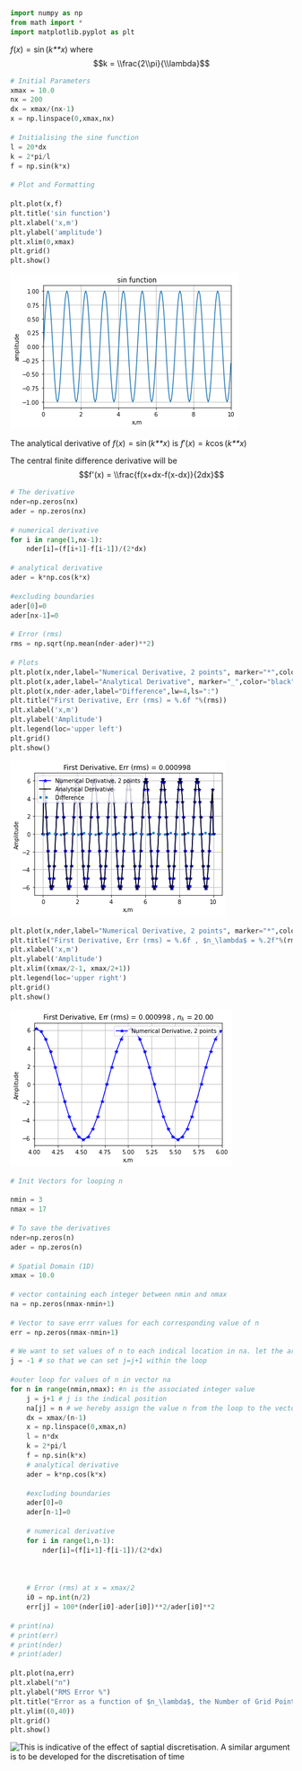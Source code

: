 ``` python
import numpy as np
from math import *
import matplotlib.pyplot as plt
```

*f*(*x*) = sin (*k**x*)
where
$$k = \\frac{2\\pi}{\\lambda}$$

``` python
# Initial Parameters
xmax = 10.0
nx = 200
dx = xmax/(nx-1)
x = np.linspace(0,xmax,nx)

# Initialising the sine function
l = 20*dx
k = 2*pi/l
f = np.sin(k*x)

# Plot and Formatting

plt.plot(x,f)
plt.title('sin function')
plt.xlabel('x,m')
plt.ylabel('amplitude')
plt.xlim(0,xmax)
plt.grid()
plt.show()
```

![](./images/output_4_0.png)

The analytical derivative of
*f*(*x*) = sin (*k**x*)
is
*f*′(*x*) = *k*cos (*k**x*)

The central finite difference derivative will be
$$f'(x) = \\frac{f(x+dx-f(x-dx)}{2dx}$$

``` python
# The derivative
nder=np.zeros(nx)
ader = np.zeros(nx)

# numerical derivative
for i in range(1,nx-1):
    nder[i]=(f[i+1]-f[i-1])/(2*dx)
    
# analytical derivative
ader = k*np.cos(k*x)

#excluding boundaries
ader[0]=0
ader[nx-1]=0

# Error (rms)
rms = np.sqrt(np.mean(nder-ader)**2)

# Plots
plt.plot(x,nder,label="Numerical Derivative, 2 points", marker="*",color="blue")
plt.plot(x,ader,label="Analytical Derivative", marker="_",color="black")
plt.plot(x,nder-ader,label="Difference",lw=4,ls=":")
plt.title("First Derivative, Err (rms) = %.6f "%(rms))
plt.xlabel('x,m')
plt.ylabel('Amplitude')
plt.legend(loc='upper left')
plt.grid()
plt.show()
```

![](./images/output_6_0.png)

``` python
plt.plot(x,nder,label="Numerical Derivative, 2 points", marker="*",color="blue")
plt.title("First Derivative, Err (rms) = %.6f , $n_\lambda$ = %.2f"%(rms, l/dx))
plt.xlabel('x,m')
plt.ylabel('Amplitude')
plt.xlim((xmax/2-1, xmax/2+1))
plt.legend(loc='upper right')
plt.grid()
plt.show()
```

![](./images/output_7_0.png)

``` python
# Init Vectors for looping n

nmin = 3
nmax = 17

# To save the derivatives
nder=np.zeros(n)
ader = np.zeros(n)

# Spatial Domain (1D)
xmax = 10.0

# vector containing each integer between nmin and nmax
na = np.zeros(nmax-nmin+1)

# Vector to save errr values for each corresponding value of n
err = np.zeros(nmax-nmin+1)

# We want to set values of n to each indical location in na. let the array index be j
j = -1 # so that we can set j=j+1 within the loop

#outer loop for values of n in vector na
for n in range(nmin,nmax): #n is the associated integer value 
    j = j+1 # j is the indical position
    na[j] = n # we hereby assign the value n from the loop to the vector element at j in na
    dx = xmax/(n-1)
    x = np.linspace(0,xmax,n)
    l = n*dx
    k = 2*pi/l
    f = np.sin(k*x)
    # analytical derivative
    ader = k*np.cos(k*x)

    #excluding boundaries
    ader[0]=0
    ader[n-1]=0
    
    # numerical derivative
    for i in range(1,n-1):
        nder[i]=(f[i+1]-f[i-1])/(2*dx)
        


    # Error (rms) at x = xmax/2
    i0 = np.int(n/2)
    err[j] = 100*(nder[i0]-ader[i0])**2/ader[i0]**2
    
# print(na)
# print(err)
# print(nder)
# print(ader)

plt.plot(na,err)
plt.xlabel("n")
plt.ylabel("RMS Error %")
plt.title("Error as a function of $n_\lambda$, the Number of Grid Points per $\lambda$")
plt.ylim((0,40))
plt.grid()
plt.show()
```

![This is indicative of the effect of saptial discretisation. A similar
argument is to be developed for the discretisation of
time](./images/output_8_0.png)
